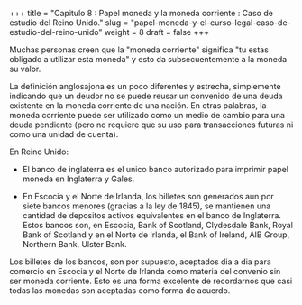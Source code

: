 +++
title = "Capitulo 8 : Papel moneda y la moneda corriente : Caso de estudio del Reino Unido."
slug = "papel-moneda-y-el-curso-legal-caso-de-estudio-del-reino-unido"
weight = 8
draft = false
+++

Muchas personas creen que la "moneda corriente" significa "tu estas obligado a utilizar esta moneda" y esto da subsecuentemente a la moneda su valor.

La definición anglosajona es un poco diferentes y estrecha, simplemente indicando que un deudor no se puede reusar un convenido de una deuda existente en la moneda corriente de una nación. En otras palabras, la moneda corriente puede ser utilizado como un medio de cambio para una deuda pendiente (pero no requiere que su uso para transacciones futuras ni como una unidad de cuenta).

En Reino Unido:

- El banco de inglaterra es el unico banco autorizado para imprimir papel moneda en Inglaterra y Gales.

- En Escocia y el Norte de Irlanda, los billetes son generados aun por siete bancos menores (gracias a la ley de 1845), se mantienen una cantidad de depositos activos equivalentes en el banco de Inglaterra. Estos bancos son, en Escocia, Bank of Scotland, Clydesdale Bank, Royal Bank of Scotland y en el Norte de Irlanda, el Bank of Ireland, AIB Group, Northern Bank, Ulster Bank.

Los billetes de los bancos, son por supuesto, aceptados dia a dia para comercio en Escocia y el Norte de Irlanda como materia del convenio sin ser moneda corriente. Esto es una forma excelente de recordarnos que casi todas las monedas son aceptadas como forma de acuerdo.
